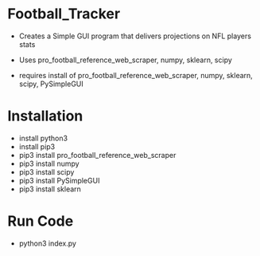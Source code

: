 # Football_Tracker

- Creates a Simple GUI program that delivers projections on NFL players stats
- Uses pro_football_reference_web_scraper, numpy, sklearn, scipy

- requires install of pro_football_reference_web_scraper, numpy, sklearn, scipy, PySimpleGUI

# Installation

- install python3
- install pip3
- pip3 install pro_football_reference_web_scraper
- pip3 install numpy
- pip3 install scipy
- pip3 install PySimpleGUI
- pip3 install sklearn

# Run Code
- python3 index.py
